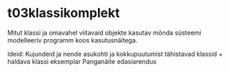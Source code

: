 # t03klassikomplekt

Mitut klassi ja omavahel viitavaid objekte kasutav mõnda süsteemi modelleeriv programm koos kasutusnäitega.

Ideid: 
  Kujundeid ja nende asukohti ja kokkupuutumist tähistavad klassid + haldava klassi eksemplar
  Panganäite edasiarendus
  
 
